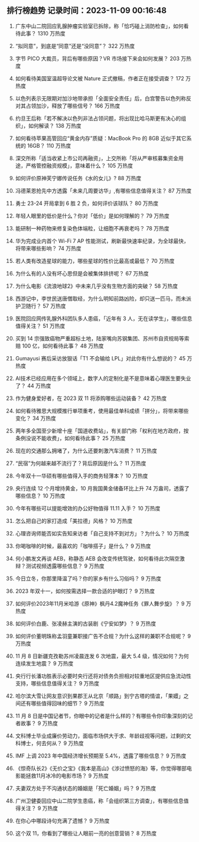 
## 排行榜趋势 记录时间：2023-11-09 00:16:48
  
  1. 广东中山二院回应乳腺肿瘤实验室已拆除，称「恰巧碰上消防检查」，如何看待此事？ 1310 万热度
    
  2. “拟同意”，到底是“同意”还是“没同意”？ 322 万热度
    
  3. 字节 PICO 大裁员，背后有哪些原因？VR 市场接下来会如何发展？ 203 万热度
    
  4. 如何看待美国室温超导论文被 Nature 正式撤稿，作者正在接受调查？ 172 万热度
    
  5. 以色列表示无限期对加沙地带承担「全面安全责任」后，白宫警告以色列称反对其占领加沙，释放了哪些信号？ 166 万热度
    
  6. 约旦王后称「若不解决以色列非法占领问题，将出现比哈马斯更有决心的组织」，如何解读？ 138 万热度
    
  7. 如何看待苹果高管回应“黄金内存”质疑：MacBook Pro 的 8GB 近似于其它系统的 16GB？ 110 万热度
    
  8. 深交所称「适当收紧上市公司再融资」，上交所称「将从严审核募集资金用途，严格管控融资规模」，意味着什么？ 105 万热度
    
  9. 如何评价原神芙宁娜传说任务《水的女儿》? 88 万热度
    
  10. 冯德莱恩抢先中方透露「未来几周要访华」,有哪些信息值得关注？ 87 万热度
    
  11. 勇士 23-24 开局拿到 6 胜 2 负，如何评价该球队？ 80 万热度
    
  12. 年轻人眼里的低价是什么？你对「低价」是如何理解的？ 79 万热度
    
  13. 能研制一种药物来修复染色体端粒，让细胞不再衰老吗？ 78 万热度
    
  14. 华为完成业内首个 Wi-Fi 7 AP 性能测试，刷新最快速率纪录，为全球最快，将带来哪些影响？ 74 万热度
    
  15. 若人类有改造星球的能力，哪些星球的性价比最高或最低？ 70 万热度
    
  16. 为什么有的人没有坏心思但是会被集体排挤呢？ 67 万热度
    
  17. 为什么电影《流浪地球2》中未来几乎没有生物方面的突破？ 58 万热度
    
  18. 西游记中，李世民送唐僧取经，为什么明知前路凶险，却只送一匹马，而未派护卫随行？ 57 万热度
    
  19. 医院回应网传乳腺外科团队多人患癌，「近年有 3 人，无在读学生」，哪些信息值得关注？ 51 万热度
    
  20. 买到 14 宗强致癌物严重超标土地，陆家嘴向苏钢集团、苏州市自资规局等索赔 100 亿，如何看待此事？ 48 万热度
    
  21. Gumayusi 赛后采访放狠话「T1 不会输给 LPL」对此你有什么想说的？ 45 万热度
    
  22. AI技术已经应用在多个领域上，数字人的定制化是不是意味着心理医生要失业了？ 44 万热度
    
  23. 作为健身爱好者，在 2023 双 11 将添购哪些运动装备？ 42 万热度
    
  24. 如何看待雅思大规模推行单项重考，使用最佳单科成绩「拼分」，将带来哪些变化？ 34 万热度
    
  25. 两年多全国至少新增十座「国道收费站」，有关部门称「权利在地方政府，按条例没说不能收费」，如何看待此事？ 25 万热度
    
  26. 现在的交通那么拥堵了，为什么还要刺激汽车消费？ 11 万热度
    
  27. “民宿”为何越来越不流行了？背后原因是什么？ 11 万热度
    
  28. 今年双十一华硕有哪些值得入手的商务轻薄本？ 10 万热度
    
  29. 央行连续 12 个月增持黄金，10 月我国黄金储备环比上升 74 万盎司，透露了哪些信息？ 10 万热度
    
  30. 今年有哪些可以提能增效的办公好物值得 11.11 入手？ 10 万热度
    
  31. 怎么把自己的家打造成「美拉德」风格？ 10 万热度
    
  32. 心理咨询师能否如实告知来访者「自己支持不到对方」？为什么？ 10 万热度
    
  33. 你喝咖啡的时候，最喜欢的「咖啡搭子」是什么？ 9 万热度
    
  34. 何小鹏发文再谈 AEB，称静态 AEB 会改变传统驾驶，如何看待此次隔空激辩？测试视频透露哪些信息？ 9 万热度
    
  35. 今日立冬，你那里降温了吗？你的家乡有什么习俗吗？ 9 万热度
    
  36. 2023 年双十一，如何按需选择一款合适的护眼灯？ 9 万热度
    
  37. 如何评价2023年11月米哈游《原神》枫丹4.2魔神任务《罪人舞步旋》？ 9 万热度
    
  38. 如何评价白鹿、张凌赫主演的古装剧《宁安如梦》？ 9 万热度
    
  39. 如何评价董明珠称孟羽童兼职接广告不合规？为什么这样的兼职不合规呢？ 9 万热度
    
  40. 11 月 8 日新疆克孜勒苏州凌晨连发 6 次地震，最大 5.4 级，情况如何？为何连续发生地震？ 9 万热度
    
  41. 央行行长潘功胜表示必要时央行还将对债务负担相对较重地区提供应急流动性支持，哪些信息值得关注？ 9 万热度
    
  42. 哈尔滨大雪让网友意识到果郡王从北京「顺路」到宁古塔的情谊，「果嬛」之间还有哪些值得回味的细节？ 9 万热度
    
  43. 11 月 8 日是中国记者节，你眼中的记者是什么样的？有哪些令你印象深刻的记者故事？ 9 万热度
    
  44. 文科博士毕业成廉价劳动力，面临市场供大于求、年龄歧视等问题，过剩的文科博士，何去何从？ 9 万热度
    
  45. IMF 上调 2023 年中国经济增长预期至 5.4%，透露了哪些信息？ 9 万热度
    
  46. 《惊奇队长2》《无价之宝》《我本是高山》《涉过愤怒的海》等，你觉得哪部电影能拯救11月冰冷的电影市场？ 9 万热度
    
  47. 夫妻双方处于不沟通状态的婚姻是「死亡婚姻」吗？ 9 万热度
    
  48. 广州卫健委回应中山二院学生患癌，称「会组织第三方调查」，有哪些信息值得关注？ 9 万热度
    
  49. 在你心中哪段诗句充满了遗憾？ 9 万热度
    
  50. 这个双 11，你看到了哪些让人眼前一亮的创意营销？ 8 万热度
    